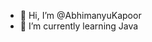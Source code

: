 - 👋 Hi, I’m @AbhimanyuKapoor
- 🌱 I’m currently learning Java

<!---
AbhimanyuKapoor/AbhimanyuKapoor is a ✨ special ✨ repository because its `README.md` (this file) appears on your GitHub profile.
You can click the Preview link to take a look at your changes.
--->
